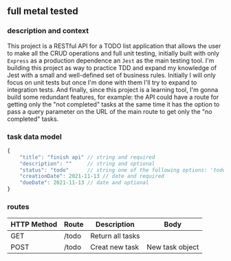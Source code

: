 ## full metal tested

### description and context

This project is a RESTful API for a TODO list application that allows the user to make all the CRUD operations and full unit testing, initially built with only `Express` as a production dependence an `Jest` as the main testing tool. I'm building this project as way to practice TDD and expand my knowledge of Jest with a small and well-defined set of business rules. Initially I will only focus on unit tests but once I'm done with them I'll try to expand to integration tests. And finally, since this project is a learning tool, I'm gonna build some redundant features, for example: the API could have a route for getting only the "not completed" tasks at the same time it has the option to pass a query parameter on the URL of the main route to get only the "no completed" tasks.  

### task data model

```js
{
    "title": "finish api" // string and required
    "description": ""     // string and optional
    "status": "todo"      // string one of the following options: 'todo' || 'doing' || 'done' and required
    "creationDate": 2021-11-13 // date and required
    "dueDate": 2021-11-13 // date and optional
}
```

### routes

| HTTP Method |    Route    | Description | Body |
| ----------- | ----------- |-------------|------|
|     GET     |    /todo    | Return all tasks | |
|     POST    |    /todo    | Creat new task | New task object |

